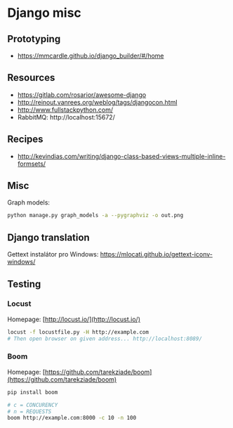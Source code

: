 # Django misc #

## Prototyping ##

- https://mmcardle.github.io/django_builder/#/home

## Resources ##

* https://gitlab.com/rosarior/awesome-django
* http://reinout.vanrees.org/weblog/tags/djangocon.html
* http://www.fullstackpython.com/
* RabbitMQ: http://localhost:15672/


## Recipes ##

- http://kevindias.com/writing/django-class-based-views-multiple-inline-formsets/

## Misc ##

Graph models:

```bash
python manage.py graph_models -a --pygraphviz -o out.png
```

## Django translation ##

Gettext instalátor pro Windows: https://mlocati.github.io/gettext-iconv-windows/

## Testing ##

### Locust ###

Homepage: [http://locust.io/](http://locust.io/)

```bash
locust -f locustfile.py -H http://example.com
# Then open browser on given address... http://localhost:8089/
```

### Boom ###

Homepage: [https://github.com/tarekziade/boom](https://github.com/tarekziade/boom)

```bash
pip install boom

# c = CONCURENCY
# n = REQUESTS
boom http://example.com:8000 -c 10 -n 100
```
